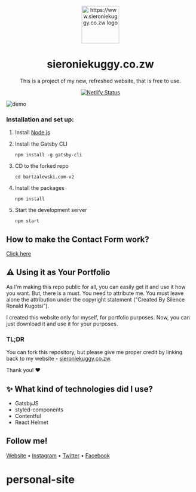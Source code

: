 <p align="center">
  <img src="https://github.com/sieroniekuggy/personal-site/blob/master/src/images/logo.png" width="100" alt="https://www.sieroniekuggy.co.zw logo" />
</p>

<h1 align="center">
  sieroniekuggy.co.zw
</h1>

<p align="center">
  This is a project of my new, refreshed website, that is free to use.
</p>

<p align="center">
  <a href="https://app.netlify.com/sites/eager-lichterman-b07f67/deploys" target="_blank">
    <img src="https://api.netlify.com/api/v1/badges/84b336d8-8c1f-484e-ad19-efabafc468f0/deploy-status" alt="Netlify Status" />
  </a>
</p>

![demo](https://github.com/sieroniekuggy/personal-site/blob/master/src/images/sie.png)

### Installation and set up:

1. Install [Node.js](https://nodejs.org)

2. Install the Gatsby CLI

   ```
   npm install -g gatsby-cli
   ```

3. CD to the forked repo

   ```
   cd bartzalewski.com-v2
   ```

4. Install the packages

   ```
   npm install
   ```
   
5. Start the development server

   ```
   npm start
   ```
   
## How to make the Contact Form work?

[Click here](https://github.com/sieroniekuggy/NodeJs-mail.git)

## ⚠️ Using it as Your Portfolio

As I'm making this repo public for all, you can easily get it and use it how you want. But, there is a must. You need to attribute me. You must leave alone the attribution under the copyright statement ("Created By Silence Ronald Kugotsi").

I created this website only for myself, for portfolio purposes. Now, you can just download it and use it for your purposes.

### TL;DR

You can fork this repository, but please give me proper credit by linking back to my website - [sieroniekuggy.co.zw](https://www.sieroniekuggy.co.zw).

Thank you! ❤️

## ✨ What kind of technologies did I use?

- GatsbyJS
- styled-components
- Contentful
- React Helmet

## Follow me!

[Website](https://www.sieroniekuggy.co.zw) • [Instagram](https://www.instagram.com/sieroniekuggy) • [Twitter](https://www.twitter.com/sieroniekuggy) • [Facebook](https://www.facebook.com/sieroniekuggyofficial)
# personal-site

